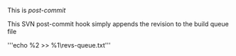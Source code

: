 This is _post-commit_

This SVN post-commit hook simply appends the revision to the build queue file

'''echo %2 >> %1\revs-queue.txt'''